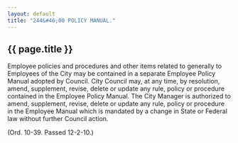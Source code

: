 ```yaml
---
layout: default 
title: "244&#46;00 POLICY MANUAL."
---
```


{{ page.title }}
----------------

Employee policies and procedures and other items related to generally to
Employees of the City may be contained in a separate Employee Policy
Manual adopted by Council. City Council may, at any time, by resolution,
amend, supplement, revise, delete or update any rule, policy or
procedure contained in the Employee Policy Manual. The City Manager is
authorized to amend, supplement, revise, delete or update any rule,
policy or procedure in the Employee Manual which is mandated by a change
in State or Federal law without further Council action.

(Ord. 10-39. Passed 12-2-10.)
